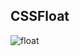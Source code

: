## CSSFloat
![float](https://github.com/user-attachments/assets/2ab4a1b7-cfc6-4cf6-bc7d-ed9b4c704746)
